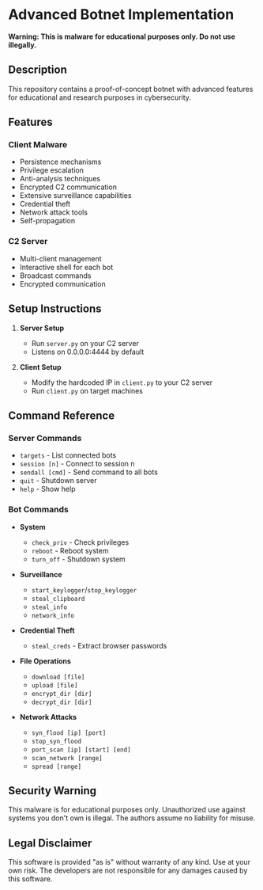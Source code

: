 # Advanced Botnet Implementation

**Warning: This is malware for educational purposes only. Do not use illegally.**

## Description
This repository contains a proof-of-concept botnet with advanced features for educational and research purposes in cybersecurity.

## Features

### Client Malware
- Persistence mechanisms
- Privilege escalation
- Anti-analysis techniques
- Encrypted C2 communication
- Extensive surveillance capabilities
- Credential theft
- Network attack tools
- Self-propagation

### C2 Server
- Multi-client management
- Interactive shell for each bot
- Broadcast commands
- Encrypted communication

## Setup Instructions

1. **Server Setup**
   - Run `server.py` on your C2 server
   - Listens on 0.0.0.0:4444 by default

2. **Client Setup**
   - Modify the hardcoded IP in `client.py` to your C2 server
   - Run `client.py` on target machines

## Command Reference

### Server Commands
- `targets` - List connected bots
- `session [n]` - Connect to session n
- `sendall [cmd]` - Send command to all bots
- `quit` - Shutdown server
- `help` - Show help

### Bot Commands
- **System**
  - `check_priv` - Check privileges
  - `reboot` - Reboot system
  - `turn_off` - Shutdown system
  
- **Surveillance**
  - `start_keylogger`/`stop_keylogger`
  - `steal_clipboard`
  - `steal_info`
  - `network_info`
  
- **Credential Theft**
  - `steal_creds` - Extract browser passwords
  
- **File Operations**
  - `download [file]`
  - `upload [file]`
  - `encrypt_dir [dir]`
  - `decrypt_dir [dir]`
  
- **Network Attacks**
  - `syn_flood [ip] [port]`
  - `stop_syn_flood`
  - `port_scan [ip] [start] [end]`
  - `scan_network [range]`
  - `spread [range]`

## Security Warning
This malware is for educational purposes only. Unauthorized use against systems you don't own is illegal. The authors assume no liability for misuse.

## Legal Disclaimer
This software is provided "as is" without warranty of any kind. Use at your own risk. The developers are not responsible for any damages caused by this software.
